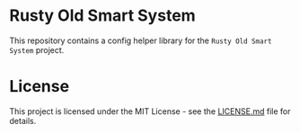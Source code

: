 # Rusty Old Smart System
This repository contains a config helper library for the `Rusty Old Smart System` project. 

# License
This project is licensed under the MIT License - see the [LICENSE.md](LICENSE.md) file for details.
